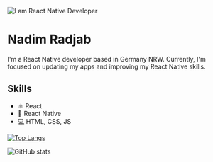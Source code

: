 ![I am React Native Developer](https://crowdbotics.ghost.io/content/images/2020/08/React-Native-Featured-Image.png)
# Nadim Radjab

I'm a React Native developer based in Germany NRW. Currently, I'm focused on updating my apps and improving my React Native skills.

## Skills
* <g-emoji class="g-emoji" alias="atom_symbol" fallback-src="https://github.githubassets.com/images/icons/emoji/unicode/269b.png">⚛</g-emoji> React 
* :iphone: React Native
* :computer: HTML, CSS, JS 

[![Top Langs](https://github-readme-stats.vercel.app/api/top-langs/?username=NadimRadjab)](https://github.com/anuraghazra/github-readme-stats)

![GitHub stats](https://github-readme-stats.vercel.app/api?username=NadimRadjab&show_icons=true&count_private=true)   
